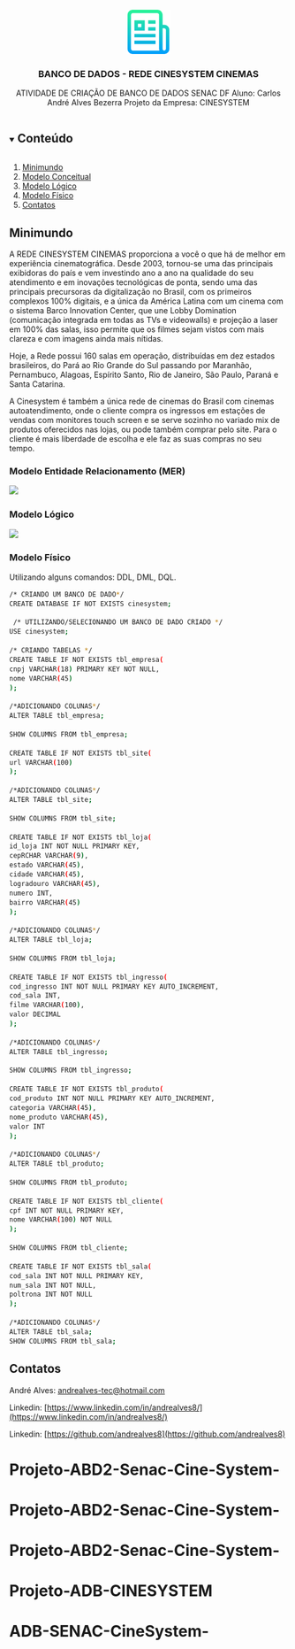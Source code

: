 <p align="center">
  <a href="https://github.com/github_username/repo_name">
    <img src="logo.png" alt="Logo" width="80" height="80">
  </a>


  <h3 align="center">BANCO DE DADOS - REDE CINESYSTEM CINEMAS</h3>

  <p align="center">
    ATIVIDADE DE CRIAÇÃO DE BANCO DE DADOS SENAC DF
Aluno: Carlos André Alves Bezerra
Projeto da Empresa: CINESYSTEM   

  

<details open="open">
  <summary><h2 style="display: inline-block">Conteúdo</h2></summary>
  <ol>
    <li><a href="#minimundo">Minimundo</a></li>
    <li><a href="#Modelo Entidade Relacionamento (MER)">Modelo Conceitual</a></li>
    <li><a href="#Modelo Lógico">Modelo Lógico </a></li>
    <li><a href="#Modelo Físico">Modelo Físico</a></li>
    <li><a href="#contatos">Contatos</a></li>
  </ol>




## Minimundo

<p>A REDE CINESYSTEM CINEMAS proporciona a você o que há de melhor em experiência cinematográfica. Desde 2003, tornou-se uma das principais exibidoras do país e vem investindo ano a ano na qualidade do seu atendimento e em inovações tecnológicas de ponta, sendo uma das principais precursoras da digitalização no Brasil, com os primeiros complexos 100% digitais, e a única da América Latina com um cinema com o sistema Barco Innovation Center, que une Lobby Domination (comunicação integrada em todas as TVs e videowalls) e projeção a laser em 100% das salas, isso permite que os filmes sejam vistos com mais clareza e com imagens ainda mais nítidas.</p>

<p>Hoje, a Rede possui 160 salas em operação, distribuídas em dez estados brasileiros, do Pará ao Rio Grande do Sul passando por Maranhão, Pernambuco, Alagoas, Espírito Santo, Rio de Janeiro, São Paulo, Paraná e Santa Catarina.</p>

<p>A Cinesystem é também a única rede de cinemas do Brasil com cinemas autoatendimento, onde o cliente compra os ingressos em estações de vendas com monitores touch screen e se serve sozinho no variado mix de produtos oferecidos nas lojas, ou pode também comprar pelo site. Para o cliente é mais liberdade de escolha e ele faz as suas compras no seu tempo.</p>



### Modelo Entidade Relacionamento (MER)





<img src="./images/conceitual.png">





<h3>Modelo Lógico</h3>

<img src="./images/logico.png">





### Modelo Físico

Utilizando alguns comandos: DDL, DML, DQL.



```sh
/* CRIANDO UM BANCO DE DADO*/
CREATE DATABASE IF NOT EXISTS cinesystem;
 
 /* UTILIZANDO/SELECIONANDO UM BANCO DE DADO CRIADO */
USE cinesystem;

/* CRIANDO TABELAS */
CREATE TABLE IF NOT EXISTS tbl_empresa(
cnpj VARCHAR(18) PRIMARY KEY NOT NULL,
nome VARCHAR(45)
);

/*ADICIONANDO COLUNAS*/
ALTER TABLE tbl_empresa;

SHOW COLUMNS FROM tbl_empresa;

CREATE TABLE IF NOT EXISTS tbl_site(
url VARCHAR(100)
);

/*ADICIONANDO COLUNAS*/
ALTER TABLE tbl_site;

SHOW COLUMNS FROM tbl_site;

CREATE TABLE IF NOT EXISTS tbl_loja(
id_loja INT NOT NULL PRIMARY KEY,
cepRCHAR VARCHAR(9),
estado VARCHAR(45),
cidade VARCHAR(45),
logradouro VARCHAR(45),
numero INT,
bairro VARCHAR(45)
);

/*ADICIONANDO COLUNAS*/
ALTER TABLE tbl_loja;

SHOW COLUMNS FROM tbl_loja;

CREATE TABLE IF NOT EXISTS tbl_ingresso(
cod_ingresso INT NOT NULL PRIMARY KEY AUTO_INCREMENT,
cod_sala INT,
filme VARCHAR(100),
valor DECIMAL
);

/*ADICIONANDO COLUNAS*/
ALTER TABLE tbl_ingresso;

SHOW COLUMNS FROM tbl_ingresso;

CREATE TABLE IF NOT EXISTS tbl_produto(
cod_produto INT NOT NULL PRIMARY KEY AUTO_INCREMENT,
categoria VARCHAR(45),
nome_produto VARCHAR(45),
valor INT
);

/*ADICIONANDO COLUNAS*/
ALTER TABLE tbl_produto;

SHOW COLUMNS FROM tbl_produto;

CREATE TABLE IF NOT EXISTS tbl_cliente(
cpf INT NOT NULL PRIMARY KEY,
nome VARCHAR(100) NOT NULL
);

SHOW COLUMNS FROM tbl_cliente;

CREATE TABLE IF NOT EXISTS tbl_sala(
cod_sala INT NOT NULL PRIMARY KEY,
num_sala INT NOT NULL,
poltrona INT NOT NULL
);

/*ADICIONANDO COLUNAS*/
ALTER TABLE tbl_sala;
SHOW COLUMNS FROM tbl_sala;

```



## Contatos

André Alves: [andrealves-tec@hotmail.com](andrealves-tec@hotmail.com)

Linkedin: [https://www.linkedin.com/in/andrealves8/](https://www.linkedin.com/in/andrealves8/)

Linkedin: [https://github.com/andrealves8](https://github.com/andrealves8)

# Projeto-ABD2-Senac-Cine-System-
# Projeto-ABD2-Senac-Cine-System-
# Projeto-ABD2-Senac-Cine-System-
# Projeto-ADB-CINESYSTEM
# ADB-SENAC-CineSystem-
